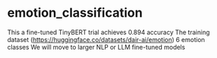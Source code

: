 # emotion_classification
This a fine-tuned TinyBERT trial achieves 0.894 accuracy
The training dataset (https://huggingface.co/datasets/dair-ai/emotion)
6 emotion classes
We will move to larger NLP or LLM fine-tuned models
